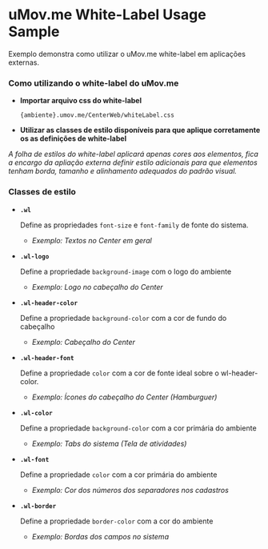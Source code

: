 # uMov.me White-Label Usage Sample

Exemplo demonstra como utilizar o uMov.me white-label em aplicações externas.

### Como utilizando o white-label do uMov.me

* **Importar arquivo css do white-label**

	`{ambiente}.umov.me/CenterWeb/whiteLabel.css` 

* **Utilizar as classes de estilo disponíveis para que aplique corretamente os as definições de white-label**

*A folha de estilos do white-label aplicará apenas cores aos elementos, fica a encargo da apliação externa definir estilo adicionais para que elementos tenham borda, tamanho e alinhamento adequados do padrão visual.*

### Classes de estilo

* __`.wl`__


	Define as propriedades `font-size` e `font-family` de fonte do sistema.

	* *Exemplo: Textos no Center em geral*


* __`.wl-logo`__


	Define a propriedade `background-image` com o logo do ambiente


	* *Exemplo: Logo no cabeçalho do Center*


* __`.wl-header-color`__


	Define a propriedade `background-color` com a cor de fundo do cabeçalho

	* *Exemplo: Cabeçalho do Center*


* __`.wl-header-font`__


	Define a propriedade `color` com a cor de fonte ideal sobre o wl-header-color.

	* *Exemplo: Ícones do cabeçalho do Center (Hamburguer)*


* __`.wl-color`__


	Define a propriedade `background-color` com a cor primária do ambiente

	* *Exemplo: Tabs do sistema (Tela de atividades)*


* __`.wl-font`__


	Define a propriedade `color` com a cor primária do ambiente

	* *Exemplo: Cor dos números dos separadores nos cadastros*


* __`.wl-border`__


	Define a propriedade `border-color` com a cor do ambiente

	* *Exemplo: Bordas dos campos no sistema*
